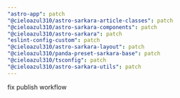 ```yaml
---
"astro-app": patch
"@cieloazul310/astro-sarkara-article-classes": patch
"@cieloazul310/astro-sarkara-components": patch
"@cieloazul310/astro-sarkara": patch
"eslint-config-custom": patch
"@cieloazul310/astro-sarkara-layout": patch
"@cieloazul310/panda-preset-sarkara-base": patch
"@cieloazul310/tsconfig": patch
"@cieloazul310/astro-sarkara-utils": patch
---
```


fix publish workflow
